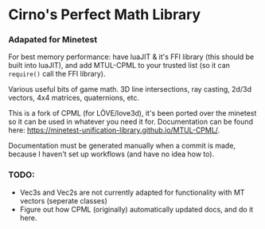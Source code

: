 Cirno's Perfect Math Library
====
### Adapated for Minetest
For best memory performance: have luaJIT & it's FFI library (this should be built into luaJIT), and add MTUL-CPML to your trusted list (so it can `require()` call the FFI library).

Various useful bits of game math. 3D line intersections, ray casting, 2d/3d vectors, 4x4 matrices, quaternions, etc.

This is a fork of CPML (for LÖVE/love3d), it's been ported over the minetest so it can be used in whatever you need it for.
Documentation can be found here: <https://minetest-unification-library.github.io/MTUL-CPML/>.

Documentation must be generated manually when a commit is made, because I haven't set up workflows (and have no idea how to).

### TODO:
* Vec3s and Vec2s are not currently adapted for functionality with MT vectors (seperate classes)
* Figure out how CPML (originally) automatically updated docs, and do it here.
